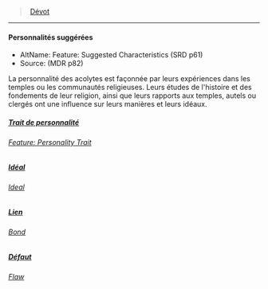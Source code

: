 ﻿---
!Items
Id: background_devot_hd.md#personnalités-suggérées
ParentLink: background_devot_hd.md#dévot
Name: Personnalités suggérées
ParentName: Dévot
NameLevel: 4
AltName: 'Feature: Suggested Characteristics (SRD p61)'
Source: (MDR p82)
Attributes: {}
AttributesDictionary: >+
  {}

Description: >+
  La personnalité des acolytes est façonnée par leurs expériences dans les temples ou les communautés religieuses. Leurs études de l'histoire et des fondements de leur religion, ainsi que leurs rapports aux temples, autels ou clergés ont une influence sur leurs manières et leurs idéaux.

---
> [Dévot](hd_background_devot.md)

---

#### Personnalités suggérées

- AltName: Feature: Suggested Characteristics (SRD p61)
- Source: (MDR p82)

La personnalité des acolytes est façonnée par leurs expériences dans les temples ou les communautés religieuses. Leurs études de l'histoire et des fondements de leur religion, ainsi que leurs rapports aux temples, autels ou clergés ont une influence sur leurs manières et leurs idéaux.



##### [Trait de personnalité](hd_background_devot_trait_de_personnalite.md)

###### _[Feature: Personality Trait](hd_background_devot_trait_de_personnalite.md)_



##### [Idéal](hd_background_devot_ideal.md)

###### _[Ideal ](hd_background_devot_ideal.md)_



##### [Lien](hd_background_devot_lien.md)

###### _[Bond ](hd_background_devot_lien.md)_



##### [Défaut](hd_background_devot_defaut.md)

###### _[Flaw ](hd_background_devot_defaut.md)_

